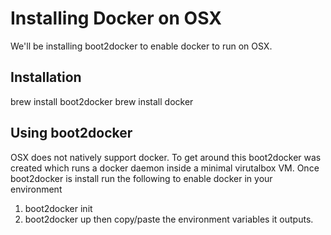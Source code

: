 # Installing Docker on OSX
We'll be installing boot2docker to enable docker to run on OSX.
## Installation
brew install boot2docker
brew install docker
## Using boot2docker
OSX does not natively support docker. To get around this boot2docker was created which runs a docker daemon inside a minimal virutalbox VM.  Once boot2docker is install run the following to enable docker in your environment
1. boot2docker init
2. boot2docker up
then copy/paste the environment variables it outputs.